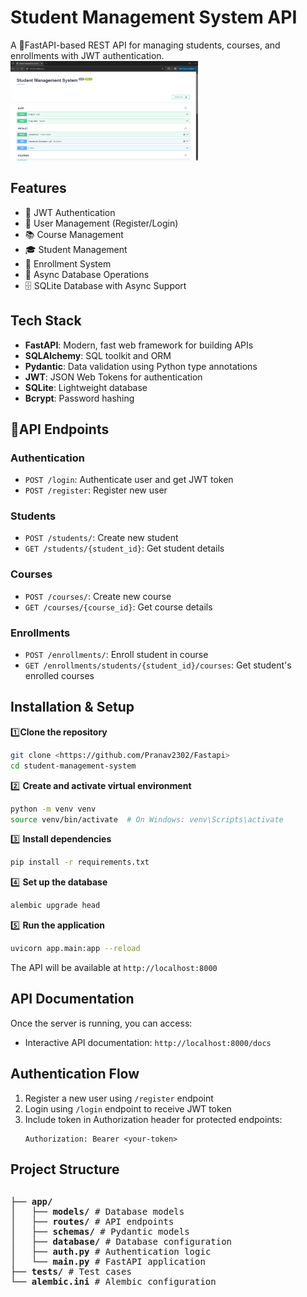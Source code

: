 # Student Management System API

A  🚀FastAPI-based REST API for managing students, courses, and enrollments with JWT authentication.
<img src="fastapi.png" alt="Alt Text" width="300" />
## Features

- 🔐 JWT Authentication
- 👥 User Management (Register/Login)
- 📚 Course Management
- 🎓 Student Management
- 📝 Enrollment System
- 🔄 Async Database Operations
- 🗄️ SQLite Database with Async Support

## Tech Stack

- **FastAPI**: Modern, fast web framework for building APIs
- **SQLAlchemy**: SQL toolkit and ORM
- **Pydantic**: Data validation using Python type annotations
- **JWT**: JSON Web Tokens for authentication
- **SQLite**: Lightweight database
- **Bcrypt**: Password hashing

## 📖API Endpoints

### Authentication
- `POST /login`: Authenticate user and get JWT token
- `POST /register`: Register new user

### Students
- `POST /students/`: Create new student
- `GET /students/{student_id}`: Get student details

### Courses
- `POST /courses/`: Create new course
- `GET /courses/{course_id}`: Get course details

### Enrollments
- `POST /enrollments/`: Enroll student in course
- `GET /enrollments/students/{student_id}/courses`: Get student's enrolled courses

## Installation & Setup

1️⃣**Clone the repository**
   ```bash
   git clone <https://github.com/Pranav2302/Fastapi>
   cd student-management-system
   ```

2️⃣ **Create and activate virtual environment**
   ```bash
   python -m venv venv
   source venv/bin/activate  # On Windows: venv\Scripts\activate
   ```

3️⃣ **Install dependencies**
   ```bash
   pip install -r requirements.txt
   ```

4️⃣ **Set up the database**
   ```bash
   alembic upgrade head
   ```

5️⃣ **Run the application**
   ```bash
   uvicorn app.main:app --reload
   ```

The API will be available at `http://localhost:8000`

## API Documentation

Once the server is running, you can access:
- Interactive API documentation: `http://localhost:8000/docs`

## Authentication Flow

1. Register a new user using `/register` endpoint
2. Login using `/login` endpoint to receive JWT token
3. Include token in Authorization header for protected endpoints:
   ```
   Authorization: Bearer <your-token>
   ```

## Project Structure
<div style="display: flex; justify-content: space-between; gap: 20px;">

<pre>
├── <strong>app/</strong>
│   ├── <strong>models/</strong> # Database models
│   ├── <strong>routes/</strong> # API endpoints
│   ├── <strong>schemas/</strong> # Pydantic models
│   ├── <strong>database/</strong> # Database configuration
│   ├── <strong>auth.py</strong> # Authentication logic
│   └── <strong>main.py</strong> # FastAPI application
├── <strong>tests/</strong> # Test cases
└── <strong>alembic.ini</strong> # Alembic configuration
</pre>

<div>





